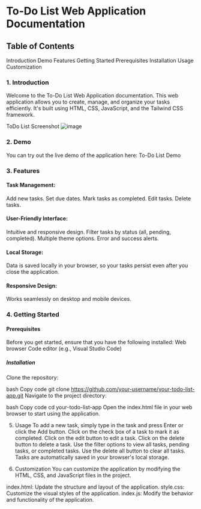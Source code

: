 # To-Do List Web Application Documentation

## Table of Contents
Introduction
Demo
Features
Getting Started
Prerequisites
Installation
Usage
Customization

### 1. Introduction
Welcome to the To-Do List Web Application documentation.
This web application allows you to create, manage, and organize your tasks efficiently.
It's built using HTML, CSS, JavaScript, and the Tailwind CSS framework.

ToDo List Screenshot
![image](https://github.com/aaravarya27/To-Do-List/assets/98469303/864687df-18ff-43a3-9bb3-0950aa8c92be)


### 2. Demo
You can try out the live demo of the application here: To-Do List Demo

### 3. Features
#### Task Management:
Add new tasks.
Set due dates.
Mark tasks as completed.
Edit tasks.
Delete tasks.

#### User-Friendly Interface:
Intuitive and responsive design.
Filter tasks by status (all, pending, completed).
Multiple theme options.
Error and success alerts.

#### Local Storage:
Data is saved locally in your browser, so your tasks persist even after you close the application.

#### Responsive Design:
Works seamlessly on desktop and mobile devices.

### 4. Getting Started
#### Prerequisites
Before you get started, ensure that you have the following installed:
Web browser
Code editor (e.g., Visual Studio Code)

##### Installation
Clone the repository:

bash
Copy code
git clone https://github.com/your-username/your-todo-list-app.git
Navigate to the project directory:

bash
Copy code
cd your-todo-list-app
Open the index.html file in your web browser to start using the application.

5. Usage
To add a new task, simply type in the task and press Enter or click the Add button.
Click on the check box of a task to mark it as completed.
Click on the edit button to edit a task.
Click on the delete button to delete a task.
Use the filter options to view all tasks, pending tasks, or completed tasks.
Use the delete all button to clear all tasks.
Tasks are automatically saved in your browser's local storage.


6. Customization
You can customize the application by modifying the HTML, CSS, and JavaScript files in the project.

index.html: Update the structure and layout of the application.
style.css: Customize the visual styles of the application.
index.js: Modify the behavior and functionality of the application.
